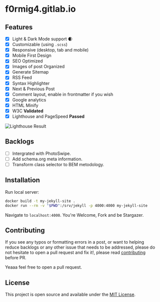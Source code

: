 # f0rmig4.gitlab.io

## Features

- [x] Light & Dark Mode support :waxing_crescent_moon:
- [x] Customizable (using `.scss`)
- [x] Responsive (desktop, tab and mobile)
- [x] Mobile First Design
- [x] SEO Optimized
- [x] Images of post Organized
- [x] Generate Sitemap
- [x] RSS Feed
- [x] Syntax Highlighter
- [x] Next & Previous Post
- [x] Comment layout, enable in frontmatter if you wish
- [x] Google analytics
- [x] HTML Minify
- [x] W3C **Validated**
- [x] Lighthouse and PageSpeed **Passed**

![Lighthouse Result](./lighthouse.png)

## Backlogs

- [ ] Intergrated with PhotoSwipe.
- [ ] Add schema.org meta information.
- [ ] Transform class selector to BEM metodology.

## Installation

Run local server:

```bash
docker build -t my-jekyll-site .
docker run --rm -v "$PWD":/srv/jekyll -p 4000:4000 my-jekyll-site

```

Navigate to `localhost:4000`. You're Welcome, Fork and be Stargazer.

## Contributing

If you see any typos or formatting errors in a post, or want to helping reduce backlogs or any other issue that needs to be addressed, please do not hesitate to open a pull request and fix it!, please read [contributing](./CONTRIBUTING.md) before PR.

Yeaaa feel free to open a pull request.

## License

This project is open source and available under the [MIT License](LICENSE).
